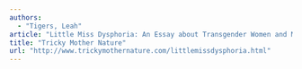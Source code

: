 ```yaml
---
authors:
  - "Tigers, Leah"
article: "Little Miss Dysphoria: An Essay about Transgender Women and Madness"
title: "Tricky Mother Nature"
url: "http://www.trickymothernature.com/littlemissdysphoria.html"
---
```


